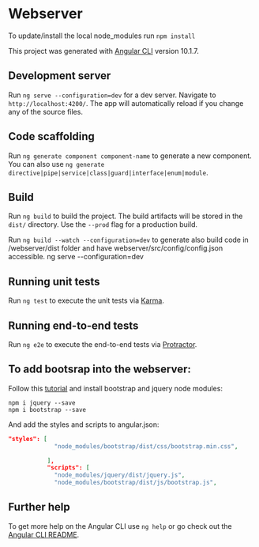 # Webserver

To update/install the local node_modules run `npm install`

This project was generated with [Angular CLI](https://github.com/angular/angular-cli) version 10.1.7.

## Development server

Run `ng serve --configuration=dev` for a dev server. Navigate to `http://localhost:4200/`. The app will automatically reload if you change any of the source files.

## Code scaffolding

Run `ng generate component component-name` to generate a new component. You can also use `ng generate directive|pipe|service|class|guard|interface|enum|module`.

## Build

Run `ng build` to build the project. The build artifacts will be stored in the `dist/` directory. Use the `--prod` flag for a production build.

Run `ng build --watch --configuration=dev` to generate also build code in /webserver/dist folder and have webserver/src/config/config.json accessible.
ng serve  --configuration=dev

## Running unit tests

Run `ng test` to execute the unit tests via [Karma](https://karma-runner.github.io).

## Running end-to-end tests

Run `ng e2e` to execute the end-to-end tests via [Protractor](http://www.protractortest.org/).

## To add bootsrap into the webserver:
Follow this [tutorial](https://therichpost.com/angular-10-bootstrap-4-tab-nav-pills-working-example/) and install bootstrap and jquery node modules:

```console
npm i jquery --save
npm i bootstrap --save
```

And add the styles and scripts to angular.json:

```json
"styles": [
             "node_modules/bootstrap/dist/css/bootstrap.min.css",

           ],
           "scripts": [
             "node_modules/jquery/dist/jquery.js",
             "node_modules/bootstrap/dist/js/bootstrap.js",
```

## Further help

To get more help on the Angular CLI use `ng help` or go check out the [Angular CLI README](https://github.com/angular/angular-cli/blob/master/README.md).
